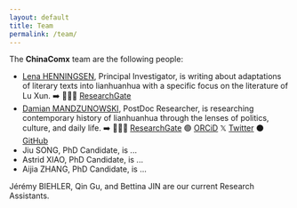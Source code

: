 ```yaml
---
layout: default
title: Team
permalink: /team/
---
```


The **ChinaComx** team are the following people:

- [Lena HENNINGSEN](https://www.zo.uni-heidelberg.de/sinologie/institute/staff/henningsen/), Principal Investigator, is writing about adaptations of literary texts into lianhuanhua with a specific focus on the literature of Lu Xun. ➡️ 👨🏻‍💻 [ResearchGate](https://www.researchgate.net/profile/Lena-Henningsen)
- [Damian MANDZUNOWSKI](https://www.zo.uni-heidelberg.de/sinologie/institute/staff/mandzunowski/), PostDoc Researcher, is researching contemporary history of lianhuanhua through the lenses of politics, culture, and daily life. ➡️ 👨🏻‍💻 [ResearchGate](https://www.researchgate.net/profile/Damian-Mandzunowski) 🟢 [ORCiD](https://orcid.org/my-orcid?orcid=0000-0002-3318-6652) 𝕏 [Twitter](https://x.com/zhong_daming) ⚫️ [GitHub](https://github.com/damianodamiani)
- Jiu SONG, PhD Candidate, is ...
- Astrid XIAO, PhD Candidate, is ...
- Aijia ZHANG, PhD Candidate, is ... 

Jérémy BIEHLER, Qin Gu, and Bettina JIN are our current Research Assistants. 

<!-- 

<img src="{{ '/assets/images/team-placeholder.png' | relative_url }}" alt="Member 1">
<p>Group photo to come!</p>

## Team Members

<div class="team-section">
  <div class="team-member">
    <img src="{{ '/assets/images/team-placeholder.png' | relative_url }}" alt="Member 1">
    <h3>Person 1</h3>
    <p>Role: Project Lead</p>
    <p>Short bio or description about Person 1.</p>
    <a href="lena.md">See more about Person 1 here.</a>
  </div>
  <br>  <div class="team-member">
    <img src="{{ '/assets/images/team-placeholder.png' | relative_url }}" alt="Member 1">
    <h3>Person 1</h3>
    <p>Role: Project Lead</p>
    <p>Short bio or description about Person 1.</p>
    <a href="#">See more about Person 1 here.</a>
  </div>
  <br>
    <div class="team-member">
    <img src="{{ '/assets/images/team-placeholder.png' | relative_url }}" alt="Member 1">
    <h3>Person 1</h3>
    <p>Role: Project Lead</p>
    <p>Short bio or description about Person 1.</p>
    <a href="#">See more about Person 1 here.</a>
  </div>
  <br>
    <div class="team-member">
    <img src="{{ '/assets/images/team-placeholder.png' | relative_url }}" alt="Member 1">
    <h3>Person 1</h3>
    <p>Role: Project Lead</p>
    <p>Short bio or description about Person 1.</p>
    <a href="#">See more about Person 1 here.</a>
  </div>
  <br>
    <div class="team-member">
    <img src="{{ '/assets/images/team-placeholder.png' | relative_url }}" alt="Member 1">
    <h3>Person 1</h3>
    <p>Role: Project Lead</p>
    <p>Short bio or description about Person 1.</p>
    <a href="#">See more about Person 1 here.</a>
  </div>
</div>

## Collaborators

  <div class="team-member">
    <img src="{{ '/assets/images/team-placeholder.png' | relative_url }}" alt="Member 1">
    <h3>Person 1</h3>
    <p>Role: Project Lead</p>
    <p>Short bio or description about Person 1.</p>
    <a href="#">See more about Person 1 here.</a>
  </div>

## Research Assistants

- Person 1
- Person 2

--> 
